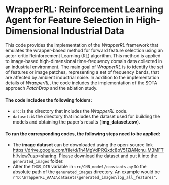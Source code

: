 # WrapperRL: Reinforcement Learning Agent for Feature Selection in High-Dimensional Industrial Data

This code provides the implementation of the _WrapperRL_ framework that emulates the wrapper-based method for forward feature selection using an actor-critic Reinforcement Learning (RL)
algorithm. This method is applied to image-based high-dimensional time-frequency domain data collected in an industrial environment. The main goal of _WrapperRL_ is to identify the set of features
or image patches, representing a set of frequency bands, that are affected by ambient industrial noise. In addition to the implementation details of _WrapperRL_, the code includes the implementation of the
SOTA approach _PatchDrop_ and the ablation study. 

#### The code includes the following folders: 
- `src`: is the directory that includes the _WrapperRL_ code.
- `dataset`: is the directory that includes the dataset used for building the models and obtaining the paper's results (**img_dataset.csv**).

#### To run the corresponding codes, the following steps need to be applied:
- The **image dataset** can be downloaded using the open-source link https://drive.google.com/file/d/1h4MgVdPRQxdc8pV51ZiANcnu_M3MFThl/view?usp=sharing. Please download the dataset and put it into the `generated_images` folder.
- Alter the `IMGS_DIR` variable in `src/CNN_model/constants.py` to the absolute path of the `generated_images` directory. An example would be `r"D:\WrapperRL_AAAI\datasets\generated_images\log_all_features"`.



  

